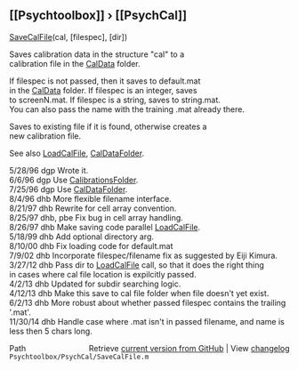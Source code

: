 ## [[Psychtoolbox]] &#8250; [[PsychCal]]

[SaveCalFile](SaveCalFile)(cal, [filespec], [dir])  
  
Saves calibration data in the structure "cal" to a  
calibration file in the [CalData](CalData) folder.  
  
If filespec is not passed, then it saves to default.mat  
in the [CalData](CalData) folder.  If filespec is an integer, saves  
to screenN.mat.  If filespec is a string, saves to string.mat.  
You can also pass the name with the training .mat already there.  
  
Saves to existing file if it is found, otherwise creates a  
new calibration file.  
  
See also [LoadCalFile](LoadCalFile), [CalDataFolder](CalDataFolder).  
  
5/28/96  dgp  Wrote it.  
6/6/96   dgp  Use [CalibrationsFolder](CalibrationsFolder).  
7/25/96  dgp  Use [CalDataFolder](CalDataFolder).  
8/4/96   dhb  More flexible filename interface.  
8/21/97  dhb  Rewrite for cell array convention.  
8/25/97  dhb, pbe  Fix bug in cell array handling.  
8/26/97  dhb  Make saving code parallel [LoadCalFile](LoadCalFile).  
5/18/99  dhb  Add optional directory arg.  
8/10/00  dhb  Fix loading code for default.mat  
7/9/02   dhb  Incorporate filespec/filename fix as suggested by Eiji Kimura.  
3/27/12  dhb  Pass dir to [LoadCalFile](LoadCalFile) call, so that it does the right thing  
              in cases where cal file location is expilcitly passed.  
4/2/13   dhb  Updated for subdir searching logic.  
4/12/13  dhb  Make this save to cal file folder when file doesn't yet exist.  
6/2/13   dhb  More robust about whether passed filespec contains the trailing '.mat'.  
11/30/14 dhb  Handle case where .mat isn't in passed filename, and name is less then 5 chars long.  




<div class="code_header" style="text-align:right;">
  <span style="float:left;">Path&nbsp;&nbsp;</span> <span class="counter">Retrieve <a href=
  "https://raw.github.com/Psychtoolbox-3/Psychtoolbox-3/beta/Psychtoolbox/PsychCal/SaveCalFile.m">current version from GitHub</a> | View <a href=
  "https://github.com/Psychtoolbox-3/Psychtoolbox-3/commits/beta/Psychtoolbox/PsychCal/SaveCalFile.m">changelog</a></span>
</div>
<div class="code">
  <code>Psychtoolbox/PsychCal/SaveCalFile.m</code>
</div>

